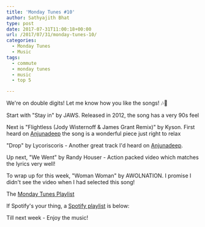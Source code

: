 ```yaml
---
title: 'Monday Tunes #10'
author: Sathyajith Bhat
type: post
date: 2017-07-31T11:00:18+00:00
url: /2017/07/31/monday-tunes-10/
categories:
  - Monday Tunes
  - Music
tags:
  - commute
  - monday tunes
  - music
  - top 5

---
```

We're on double digits! Let me know how you like the songs! &#x1f3b6;&#x1f3b5;

<!--more-->

Start with "Stay in" by JAWS. Released in 2012, the song has a very 90s feel



Next is "Flightless (Jody Wisternoff & James Grant Remix)" by Kyson. First heard on <a href="https://www.youtube.com/user/anjunadeep" target="_blank">Anjunadeep</a> the song is a wonderful piece just right to relax



"Drop" by Lycoriscoris - Another great track I'd heard on <a href="https://www.youtube.com/user/anjunadeep" target="_blank">Anjunadeep</a>.



Up next, "We Went" by Randy Houser - Action packed video which matches the lyrics very well!



To wrap up for this week, "Woman Woman" by AWOLNATION. I promise I didn't see the video when I had selected this song!



The <a href="https://www.youtube.com/playlist?list=PLxKOjmEYzYcTogkkHfq_7tObgpFLEMmG4" target="_blank" rel="noopener">Monday Tunes Playlist</a>

If Spotify's your thing, a <a href="https://open.spotify.com/user/sathyabhat/playlist/2L5gZLGx8lL1g5nHqJdkKp" target="_blank" rel="noopener">Spotify playlist</a> is below:



Till next week - Enjoy the music!